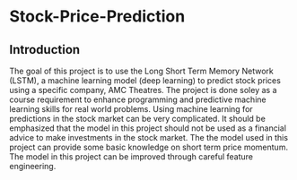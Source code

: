 # Stock-Price-Prediction
## Introduction
The goal of this project is to use the Long Short Term Memory Network (LSTM), a machine learning model (deep learning) to predict stock prices using a specific company, AMC Theatres. The project is done soley as a course requirement to enhance programming and predictive machine learning skills for real world problems. Using machine learning for predictions in the stock market can be very complicated. It should be emphasized that the model in this project should not be used as a financial advice to make investments in the stock market. The the model used in this project can provide some basic knowledge on short term price momentum. The model in this project can be improved through careful feature engineering.  
